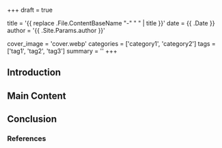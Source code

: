 +++
draft = true

title = '{{ replace .File.ContentBaseName "-" " " | title }}'
date = {{ .Date }}
author = '{{ .Site.Params.author }}'

cover_image = 'cover.webp'
categories = ['category1', 'category2']
tags = ['tag1', 'tag2', 'tag3']
summary = ''
+++

## Introduction

<!-- Write the introduction here -->

## Main Content

<!-- Write the main content here -->

## Conclusion

<!-- Write the conclusion here -->

### References

<!-- List any references or further readings here -->
